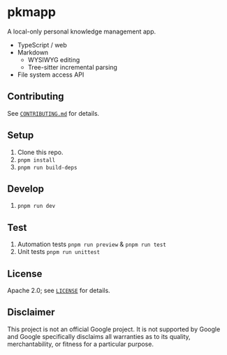 # pkmapp

A local-only personal knowledge management app.

- TypeScript / web
- Markdown
  - WYSIWYG editing
  - Tree-sitter incremental parsing
- File system access API

## Contributing

See [`CONTRIBUTING.md`](CONTRIBUTING.md) for details.

## Setup

1. Clone this repo.
1. `pnpm install`
1. `pnpm run build-deps`

## Develop

1. `pnpm run dev`

## Test

1. Automation tests `pnpm run preview` & `pnpm run test`
1. Unit tests `pnpm run unittest`

## License

Apache 2.0; see [`LICENSE`](LICENSE) for details.

## Disclaimer

This project is not an official Google project. It is not supported by
Google and Google specifically disclaims all warranties as to its quality,
merchantability, or fitness for a particular purpose.
